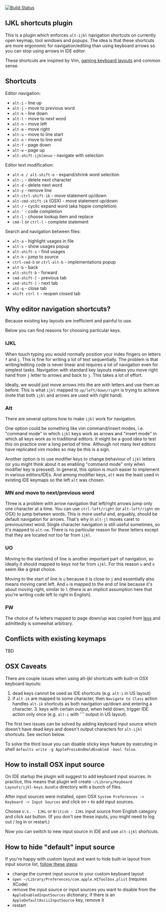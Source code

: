 [![Build Status](https://travis-ci.org/dkandalov/ijkl-shortcuts-plugin.svg?branch=master)](https://travis-ci.org/dkandalov/ijkl-shortcuts-plugin)

## IJKL shortcuts plugin

This is a plugin which enforces `alt-ijkl` navigation shortcuts on currently open keymap, tool windows and popups. The idea is that these shortcuts are more ergonomic for navigation/editing than using keyboard arrows so you can stop using arrows in IDE editor.

These shortcuts are inspired by Vim, [gaming keyboard layouts](https://en.wikipedia.org/wiki/Arrow_keys#IJKL_keys) and common sense.


## Shortcuts

Editor navigation:
 - `alt-i` - line up
 - `alt-j` - move to previous word
 - `alt-k` - line down
 - `alt-l` - move to next word
 - `alt-n` - move left
 - `alt-m` - move right
 - `alt-u` - move to line start
 - `alt-o` - move to line end
 - `alt-f` - page down
 - `alt-w` - page up
 - `alt-shift-ijklmnuo` - navigate with selection

Editor text modification:
 - `alt-e / alt-shift-e` - expand/shrink word selection
 - `alt-;` - delete next character
 - `alt-d` - delete next word
 - `alt-y` - remove line
 - `alt-ctrl-shift-ik` - move statement up/down
 - `alt-cmd-shift-ik` (OSX) - move statement up/down
 - `alt-/` - cyclic expand word (aka hippie completion)
 - `alt-'` - code completion
 - `alt-l` - choose lookup item and replace
 - `cmd-l` or `ctrl-l` - complete statement

Search and navigation between files:
 - `alt-a` - highlight usages in file 
 - `alt-s` - show usages popup 
 - `alt-shift-s` - find usages 
 - `alt-h` - jump to source
 - `ctrl-cmd-b` or `ctrl-alt-b` - implementations popup
 - `alt-b` - back
 - `alt-shift-b` - forward
 - `cmd-shift-[` - previous tab
 - `cmd-shift-]` - next tab
 - `alt-q` - close tab
 - `shift ctrl t` - reopen closed tab


## Why editor navigation shortcuts?

Because existing key layouts are inefficient and painful to use. 

Below you can find reasons for choosing particular keys.

### IJKL
When touch typing you would normally position your index fingers on letters `f` and `j`. This is fine for writing a lot of text sequentially. The problem is that writing/editing code is never linear and requires a lot of navigation even for simplest tasks. Navigation with standard key layouts makes you move right hand from `j` letter to arrows and back to `j`. This takes a lot of effort.

Ideally, we would just move arrows into the are with letters and use them as before. This is what `ijkl` mapped to `up/left/down/right` is trying to achieve (note that both `ijkl` and arrows are used with right hand).

### Alt
There are several options how to make `ijkl` work for navigation.

One option could be something like vim command/insert modes, i.e. "command mode" in which `ijkl` keys work as arrows and "insert mode" in which all keys work as in traditional editors. It might be a good idea to test this on practice over a long period of time. Although not many text editors have replicated vim modes so may be this is a sign.

Another option is to use modifier keys to change behaviour of `ijkl` letters (or you might think about it as enabling "command mode" only when modifier key is pressed). In general, this option is much easier to implement in various editors/IDEs. And among modifier keys, `alt` was the least used in existing IDE keymaps so the left `alt` was chosen.

### MN and move to next/previous word 
Three is a problem with arrow navigation that left/right arrows jump only one character at a time. You can use `ctrl-left/right` (or `alt-left/right` on OSX) to jump between words. This is more useful and, arguably, should be default navigation for arrows. That's why in `alt-jl` moves caret to previous/next word. Single character navigation is still useful sometimes, so it's mapped to `alt-nm`. There is no particular reason for these letters except that they are located not too far from `ijkl`.

### UO
Moving to the start/end of line is another important part of navigation, so ideally it should mapped to keys not far from `ijkl`. For this reason `u` and `o` seem like a great choice.
 
Moving to the start of line is `u` because it is close to `j` and essentially also means moving caret left. And `o` is mapped to the end of line because it's about moving right, similar to `l` (there is an implicit assumption here that you're writing code left to right in English).

### FW
The choice of `fw` letters mapped to page down/up was copied from [less](https://en.wikipedia.org/wiki/Less_(Unix)) and admittedly is somewhat arbitrary.


## Conflicts with existing keymaps
TBD


## OSX Caveats

There are couple issues when using alt-ijkl shortcuts with built-in OSX keyboard layouts:
1. dead keys cannot be used as IDE shortcuts (e.g. `alt-i` in US layout)
2. if `alt-ik` are mapped to some character, then `Navigate to Class` action handles `alt-ik` shortcuts as both navigation up/down and entering a character. 3. keys with certain output, when held down, trigger IDE action only once (e.g. `alt-i` with 'ˆ' output in US layout). 

The first two issues can be solved by adding keyboard input source which doesn't have dead keys and doesn't output characters for `alt-ijkl` shortcuts. See section below.

To solve the third issue you can disable sticky keys feature by executing in shell `defaults write -g ApplePressAndHoldEnabled -bool false`. 


## How to install OSX input source

On IDE startup the plugin will suggest to add keyboard input sources. In practice, this means that plugin will create `~/Library/Keyboard Layouts/ijkl-keys.bundle` directory with a bunch of files.

After input sources were installed, open OSX `System Preferences -> Keyboard -> Input Sources` and click on `+` to add input sources.

Choose `U.S. - IJKL` or `British - IJKL` input source from English category and click `Add` button. (If you don't see these inputs, you might need to log out / log in or restart.)

Now you can switch to new input source in IDE and use `alt-ijkl` shortcuts.


## How to hide "default" input source

If you're happy with custom layout and want to hide built-in layout from input source list, 
[follow these steps](https://apple.stackexchange.com/questions/44921/how-to-remove-or-disable-a-default-keyboard-layout):
 - change the current input source to your custom keyboard layout
 - `open ~/Library/Preferences/com.apple.HIToolbox.plist` (requires XCode)
 - remove the input source or input sources you want to disable from the `AppleEnabledInputSources` dictionary; 
   if there is an `AppleDefaultAsciiInputSource` key, remove it
 - restart
 
